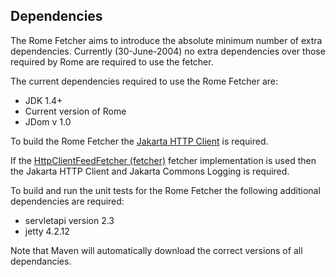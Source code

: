 ## Dependencies

The Rome Fetcher aims to introduce the absolute minimum number of extra
dependencies. Currently (30-June-2004) no extra dependencies over those
required by Rome are required to use the fetcher.

The current dependencies required to use the Rome Fetcher are:

-   JDK 1.4+
-   Current version of Rome
-   JDom v 1.0

To build the Rome Fetcher the [Jakarta HTTP
Client](http://jakarta.apache.org/commons/httpclient/) is
required.

If the [HttpClientFeedFetcher (fetcher)](./HttpClientFeedFetcher.html)
fetcher implementation is used then the Jakarta HTTP Client and Jakarta
Commons Logging is required.

To build and run the unit tests for the Rome Fetcher the following
additional dependencies are required:

-   servletapi version 2.3
-   jetty 4.2.12

Note that Maven will automatically download the correct versions of all
dependancies.
